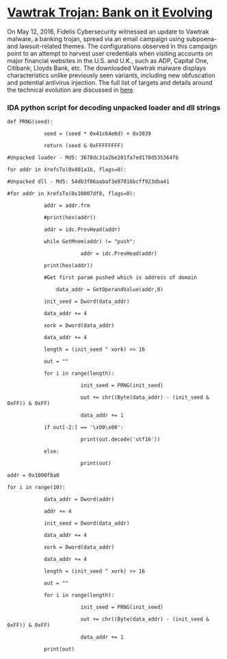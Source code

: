 # [Vawtrak Trojan: Bank on it Evolving](http://www.threatgeek.com/2016/05/vawtrak-trojan-bank-on-it-evolving.html)
On May 12, 2016, Fidelis Cybersecurity witnessed an update to Vawtrak malware, a banking trojan, spread via an email campaign using subpoena- and lawsuit-related themes.  The configurations observed in this campaign point to an attempt to harvest user credentials when visiting accounts on major financial websites in the U.S. and U.K., such as ADP, Capital One, Citibank, Lloyds Bank, etc. The downloaded Vawtrak malware displays characteristics unlike previously seen variants, including new obfuscation and potential antivirus injection. The full list of targets and details around the technical evolution are discussed in [here](http://www.threatgeek.com/2016/05/vawtrak-trojan-bank-on-it-evolving.html)


### IDA python script for decoding unpacked loader and dll strings

	def PRNG(seed):
	
	            seed = (seed * 0x41c64e6d) + 0x3039
	
	            return (seed & 0xFFFFFFFF)
	
	#Unpacked loader - Md5: 3678dc31a2be281fa7ed178d535364fb
	
	for addr in XrefsTo(0x401a1b, flags=0):
			
	#Unpacked dll - Md5: 54db3f86aabaf3e87016bcff923dba41
	
	#for addr in XrefsTo(0x10007df8, flags=0):
	
	            addr = addr.frm
	
	            #print(hex(addr))
	
	            addr = idc.PrevHead(addr)
	
	            while GetMnem(addr) != "push":
	
	                        addr = idc.PrevHead(addr)
	
	            print(hex(addr))
	
	            #Get first param pushed which is address of domain
	
		            data_addr = GetOperandValue(addr,0)
	
	            init_seed = Dword(data_addr)
	
	            data_addr += 4
	
	            xork = Dword(data_addr)
	
	            data_addr += 4
	
	            length = (init_seed ^ xork) >> 16
		
	            out = ""
	
	            for i in range(length):
	
	                        init_seed = PRNG(init_seed)
	
	                        out += chr((Byte(data_addr) - (init_seed & 0xFF)) & 0xFF)
	
	                        data_addr += 1
	
	            if out[-2:] == '\x00\x00':
	
	                        print(out.decode('utf16'))
	
	            else:
	
	                        print(out)
	
	addr = 0x1000f8a0
	
	for i in range(10):
	
	            data_addr = Dword(addr)
	
	            addr += 4
	
	            init_seed = Dword(data_addr)
	
	            data_addr += 4
	
	            xork = Dword(data_addr)
	
	            data_addr += 4
	
	            length = (init_seed ^ xork) >> 16
	
	            out = ""
	
	            for i in range(length):
	
	                        init_seed = PRNG(init_seed)
	
	                        out += chr((Byte(data_addr) - (init_seed & 0xFF)) & 0xFF)
	
	                        data_addr += 1
	
	            print(out)


	 
